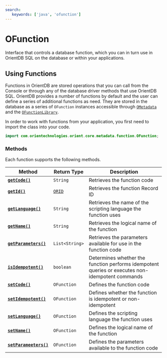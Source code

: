 ```yaml
---
search:
   keywords: ['java', 'ofunction']
---
```


# OFunction

Interface that controls a database function, which you can in turn use in OrientDB SQL on the database or within your applications.

## Using Functions

Functions in OrientDB are stored operations that you can call from the Console or through any of the database driver methods that use OrientDB SQL.  OrientDB provides a number of functions by default and the user can define a series of additional functions as need.  They are stored in the database as a series of `OFunction` instances accessible through [`OMetadata`](OMetadata.md) and the [`OFunctionLibrary`](OFunctionLibrary.md).

In order to work with functions from your application, you first need to import the class into your code.

```java
import com.orientechnologies.orient.core.metadata.function.OFunction;
```

### Methods

Each function supports the following methods.


| Method | Return Type | Description |
|---|---|---|
| [**`getCode()`**](OFunction/getCode.md) | `String` | Retrieves the function code |
| [**`getId()`**](OFunction/getId.md) | [`ORID`](ORID.md)  | Retrieves the function Record ID |
| [**`getLanguage()`**](OFunction/getLanguage.md) | `String` | Retrieves the name of the scripting language the function uses |
| [**`getName()`**](OFunction/getName.md) | `String` | Retrieves the logical name of the function |
| [**`getParameters()`**](OFunction/getParameters.md) | `List<String>` | Retrieves the parameters available for use in the function code |
| [**`isIdempotent()`**](OFunction/isIdempotent.md) | `boolean` | Determines whether the function performs idempotent queries or executes non-idempotent commands |
| [**`setCode()`**](OFunction/setCode.md) | `OFunction` | Defines the function code |
| [**`setIdempotent()`**](OFunction/setIdempotent.md) | `OFunction` | Defines whether the function is idempotent or non-idempotent |
| [**`setLanguage()`**](OFunction/setLanguage.md) | `OFunction` | Defines the scripting language the function uses |
| [**`setName()`**](OFunction/setName.md) | `OFunction` | Defines the logical name of the function |
| [**`setParameeters()`**](OFunction/setParameters.md) | `OFunction` | Defines the parameters available to the function code |

